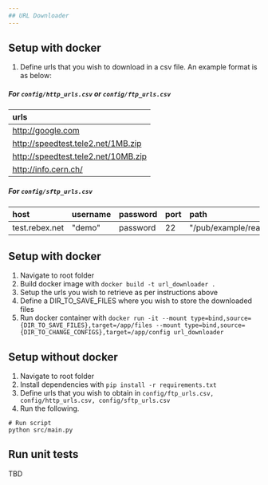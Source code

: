 ```yaml
---
## URL Downloader
---
```

## Setup with docker
1. Define urls that you wish to download in a csv file. An example format is as below:
##### For `config/http_urls.csv` or `config/ftp_urls.csv`
|  urls                               |
| :-----------------------------------|
|  http://google.com                  |
|  http://speedtest.tele2.net/1MB.zip |
|  http://speedtest.tele2.net/10MB.zip|
|  http://info.cern.ch/               |
##### For `config/sftp_urls.csv`
|  host           |  username    |  password |  port |  path                    |
| :---------------| :------------| :---------| :-----| :------------------------|
|  test.rebex.net |  "demo"      | password  | 22    | "/pub/example/readme.txt"|

## Setup with docker
1. Navigate to root folder
2. Build docker image with `docker build -t url_downloader .`
3. Setup the urls you wish to retrieve as per instructions above
4. Define a DIR_TO_SAVE_FILES where you wish to store the downloaded files
5. Run docker container with `docker run -it --mount type=bind,source={DIR_TO_SAVE_FILES},target=/app/files --mount type=bind,source={DIR_TO_CHANGE_CONFIGS},target=/app/config url_downloader`

## Setup without docker
1. Navigate to root folder
2. Install dependencies with `pip install -r requirements.txt`
3. Define urls that you wish to obtain in `config/ftp_urls.csv, config/http_urls.csv, config/sftp_urls.csv`
4. Run the following.
```
# Run script
python src/main.py

```

## Run unit tests
TBD
